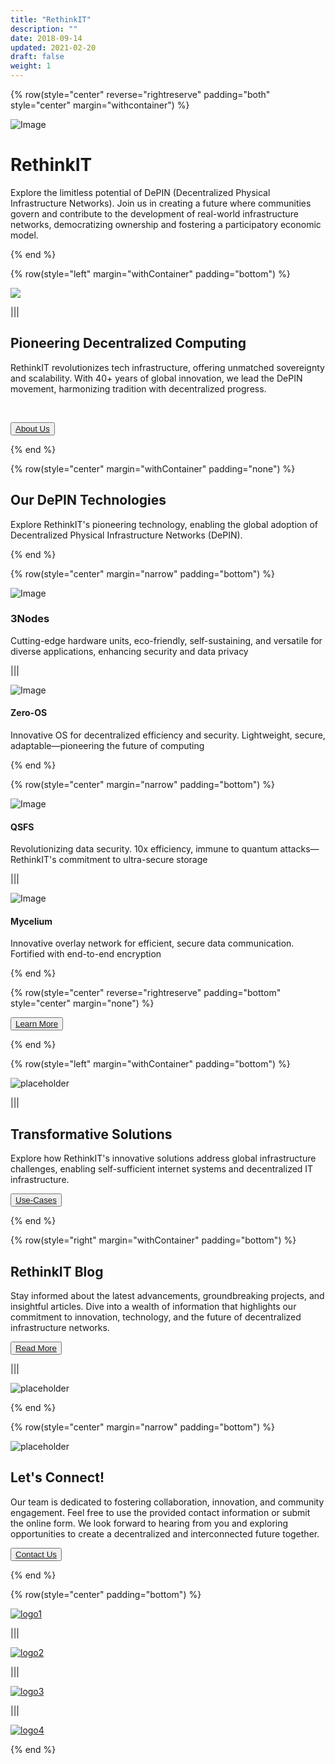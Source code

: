 ```yaml
---
title: "RethinkIT"
description: ""
date: 2018-09-14
updated: 2021-02-20
draft: false
weight: 1
---
```


<!-- section 1 (header) -->

{% row(style="center" reverse="rightreserve" padding="both" style="center" margin="withcontainer") %}

<div class="px-4 md:px-16 lg:px-28">

![Image](./img/map2.png#mx-auto)

  # RethinkIT

  <p>Explore the limitless potential of DePIN (Decentralized Physical Infrastructure Networks). Join us in creating a future where communities govern and contribute to the development of real-world infrastructure networks, democratizing ownership and fostering a participatory economic model.</p>

</div>

{% end %}

<!-- section 2 about -->

{% row(style="left" margin="withContainer" padding="bottom") %}

<div class="container mx-auto"> 

  ![](./img/datacenter.png#mx-auto)

</div>

|||

<div class="container mx-auto"> 

  ## Pioneering Decentralized Computing

  RethinkIT revolutionizes tech infrastructure, offering unmatched sovereignty and scalability. With 40+ years of global innovation, we lead the DePIN movement, harmonizing tradition with decentralized progress.

  <br>

  <button>[About Us](/about)</button>
</div>

{% end %}



<!-- section 3 (TECH) -->

{% row(style="center" margin="withContainer" padding="none") %}

<div class="container mx-auto"> 

  ## Our DePIN Technologies

  <p>Explore RethinkIT's pioneering technology, enabling the global adoption of Decentralized Physical Infrastructure Networks (DePIN).</p>
</div>

{% end %}

<!-- section 3 (TECH-ROW1) -->

{% row(style="center" margin="narrow" padding="bottom") %}

<div class="mx-4 my-4">

  ![Image](./img/node2.png#md#mx-auto)

 ### 3Nodes
  Cutting-edge hardware units, eco-friendly, self-sustaining, and versatile for diverse applications, enhancing security and data privacy


</div>

|||

<div class="mx-4 my-4">

  ![Image](./img/zero.png#md#mx-auto)

  #### Zero-OS
  Innovative OS for decentralized efficiency and security. Lightweight, secure, adaptable—pioneering the future of computing

</div>

{% end %}

<!-- section 3 (TECH-ROW2) -->

{% row(style="center" margin="narrow" padding="bottom") %}

<div class="mx-4 my-4">

  ![Image](./img/quantum.png#md#mx-auto)

  #### QSFS
  Revolutionizing data security. 10x efficiency, immune to quantum attacks—RethinkIT's commitment to ultra-secure storage
</div>

|||

<div class="mx-4 my-4">

  ![Image](./img/mycelium2.png#md#mx-auto)

  #### Mycelium
  Innovative overlay network for efficient, secure data communication. Fortified with end-to-end encryption
</div>

{% end %}

{% row(style="center" reverse="rightreserve" padding="bottom" style="center" margin="none") %}

 <button>[Learn More](/technologies)</button>

{% end %}

<!-- section 4 solutions -->

{% row(style="left" margin="withContainer" padding="bottom") %}

![placeholder](./img/city6.png#mx-auto)

|||

## Transformative Solutions

<p>Explore how RethinkIT's innovative solutions address global infrastructure challenges, enabling self-sufficient internet systems and decentralized IT infrastructure.</p>

 <button>[Use-Cases](/solutions)</button>


{% end %}

<!-- section 5 news -->

{% row(style="right" margin="withContainer" padding="bottom") %}

## RethinkIT Blog

<p>Stay informed about the latest advancements, groundbreaking projects, and insightful articles. Dive into a wealth of information that highlights our commitment to innovation, technology, and the future of decentralized infrastructure networks.</p>

 <button>[Read More](/blog)</button>

|||

![placeholder](./img/news.png#mx-auto)

{% end %}

<!-- section 6 contact -->

{% row(style="center" margin="narrow" padding="bottom") %}

<div class="container mx-auto">

![placeholder](./img/astronaut3.png#md#mx-auto)

  ## Let's Connect!

  <p>Our team is dedicated to fostering collaboration, innovation, and community engagement. Feel free to use the provided contact information or submit the online form. We look forward to hearing from you and exploring opportunities to create a decentralized and interconnected future together.</p>

   <button>[Contact Us](/contact)</button>

</div>

{% end %}

<!-- section 6 in the news -->

{% row(style="center" padding="bottom") %}

[![logo1](img/logo_bottom.png#small)](yourlink)

|||

[![logo2](img/logo_bottom.png#small)](yourlink)

|||

[![logo3](img/logo_bottom.png#small)](yourlink)

|||

[![logo4](img/logo_bottom.png#small)](yourlink)

{% end %}